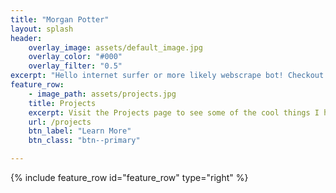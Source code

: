 ```yaml
---
title: "Morgan Potter"
layout: splash
header:
    overlay_image: assets/default_image.jpg
    overlay_color: "#000"
    overlay_filter: "0.5"
excerpt: "Hello internet surfer or more likely webscrape bot! Checkout my stuff below or in the navbar up top."
feature_row:
    - image_path: assets/projects.jpg
    title: Projects
    excerpt: Visit the Projects page to see some of the cool things I have done.
    url: /projects
    btn_label: "Learn More"
    btn_class: "btn--primary"

---
```


{% include feature_row id="feature_row" type="right"  %}